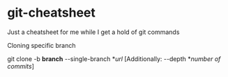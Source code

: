 # git-cheatsheet
Just a cheatsheet for me while I get a hold of git commands

Cloning specific branch


git clone -b **branch** --single-branch **url* [Additionally: --depth **number of commits*]
